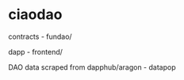 ciaodao
=======

contracts - fundao/

dapp - frontend/

DAO data scraped from dapphub/aragon - datapop

